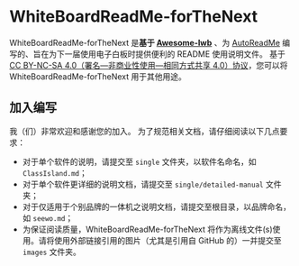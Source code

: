 # WhiteBoardReadMe-forTheNext

WhiteBoardReadMe-forTheNext 是**基于 [Awesome-Iwb](https://github.com/Awesome-Iwb/Awesome-Iwb)** 、为 [AutoReadMe](https://github.com/Xwei1645/AutoReadMe) 编写的、旨在为下一届使用电子白板时提供便利的 README 使用说明文件。
基于 [CC BY-NC-SA 4.0（署名—非商业性使用—相同方式共享 4.0）协议](LICENSE)，您可以将 WhiteBoardReadMe-forTheNext 用于其他用途。

## 加入编写

我（们）非常欢迎和感谢您的加入。
为了规范相关文档，请仔细阅读以下几点要求：
- 对于单个软件的说明，请提交至 `single` 文件夹，以软件名命名，如 `ClassIsland.md`；
- 对于单个软件更详细的说明文档，请提交至 `single/detailed-manual` 文件夹；
- 对于仅适用于个别品牌的一体机之说明文档，请提交至根目录，以品牌命名，如 `seewo.md`；
- 为保证阅读质量，WhiteBoardReadMe-forTheNext 将作为离线文件(s)使用。请将使用外部链接引用的图片（尤其是引用自 GitHub 的）一并提交至 `images` 文件夹。
